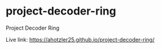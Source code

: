 # project-decoder-ring
Project Decoder Ring

Live link: https://ahotzler25.github.io/project-decoder-ring/
